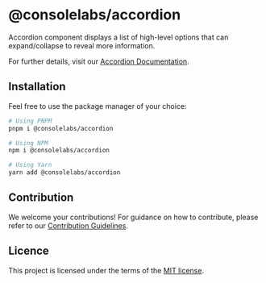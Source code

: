 # @consolelabs/accordion

Accordion component displays a list of high-level options that can
expand/collapse to reveal more information.

For further details, visit our
[Accordion Documentation](https://web-design-system-consolelabs.vercel.app/?path=/docs/ui-accordion--docs).

## Installation

Feel free to use the package manager of your choice:

```sh
# Using PNPM
pnpm i @consolelabs/accordion

# Using NPM
npm i @consolelabs/accordion

# Using Yarn
yarn add @consolelabs/accordion
```

## Contribution

We welcome your contributions! For guidance on how to contribute, please refer
to our [Contribution Guidelines](/CONTRIBUTING.md).

## Licence

This project is licensed under the terms of the
[MIT license](https://choosealicense.com/licenses/mit/).

